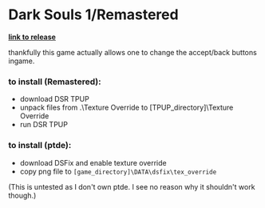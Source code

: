 # Dark Souls 1/Remastered

**[link to release](https://github.com/ZeusOfTheCrows/nsx-button-prompts/releases/tag/dark-souls-i)**

thankfully this game actually allows one to change the accept/back buttons
ingame.

### to install (Remastered):
* download DSR TPUP
* unpack files from .\Texture Override to [TPUP_directory]\Texture Override
* run DSR TPUP

### to install (ptde):
* download DSFix and enable texture override
* copy png file to `[game_directory]\DATA\dsfix\tex_override`

(This is untested as I don't own ptde. I see no reason why it shouldn't work
though.)